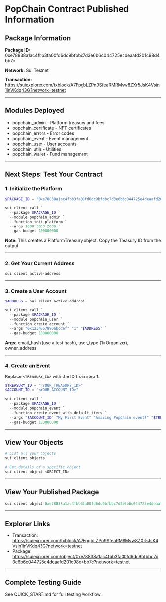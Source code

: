 # PopChain Contract Published Information

## Package Information

**Package ID:** 0xe78838a1ac4fbb3fa00fd6dc9bfbbc7d3e6b6c044725e4deaafd201c98d4bb7c

**Network:** Sui Testnet

**Transaction:** https://suiexplorer.com/txblock/A7FpgbLZPn9SfeaRMRMvw8ZXr5JsK4Vsin1inVKdq43G?network=testnet

---

## Modules Deployed

- popchain_admin - Platform treasury and fees
- popchain_certificate - NFT certificates
- popchain_errors - Error codes
- popchain_event - Event management
- popchain_user - User accounts
- popchain_utils - Utilities
- popchain_wallet - Fund management

---

## Next Steps: Test Your Contract

### 1. Initialize the Platform

```powershell
$PACKAGE_ID = "0xe78838a1ac4fbb3fa00fd6dc9bfbbc7d3e6b6c044725e4deaafd201c98d4bb7c"

sui client call `
  --package $PACKAGE_ID `
  --module popchain_admin `
  --function init_platform `
  --args 1000 5000 2000 `
  --gas-budget 100000000
```

**Note:** This creates a PlatformTreasury object. Copy the Treasury ID from the output.

---

### 2. Get Your Current Address

```powershell
sui client active-address
```

---

### 3. Create a User Account

```powershell
$ADDRESS = sui client active-address

sui client call `
  --package $PACKAGE_ID `
  --module popchain_user `
  --function create_account `
  --args "0x1234567890abcdef" "1" "$ADDRESS" `
  --gas-budget 100000000
```

**Args:** email_hash (use a test hash), user_type (1=Organizer), owner_address

---

### 4. Create an Event

Replace `<TREASURY_ID>` with the ID from step 1:

```powershell
$TREASURY_ID = "<YOUR_TREASURY_ID>"
$ACCOUNT_ID = "<YOUR_ACCOUNT_ID>"

sui client call `
  --package $PACKAGE_ID `
  --module popchain_event `
  --function create_event_with_default_tiers `
  --args "$ACCOUNT_ID" "My First Event" "Amazing PopChain event!" "$TREASURY_ID" `
  --gas-budget 100000000
```

---

## View Your Objects

```powershell
# List all your objects
sui client objects

# Get details of a specific object
sui client object <OBJECT_ID>
```

---

## View Your Published Package

```powershell
sui client object 0xe78838a1ac4fbb3fa00fd6dc9bfbbc7d3e6b6c044725e4deaafd201c98d4bb7c
```

---

## Explorer Links

- Transaction: https://suiexplorer.com/txblock/A7FpgbLZPn9SfeaRMRMvw8ZXr5JsK4Vsin1inVKdq43G?network=testnet
- Package: https://suiexplorer.com/object/0xe78838a1ac4fbb3fa00fd6dc9bfbbc7d3e6b6c044725e4deaafd201c98d4bb7c?network=testnet

---

## Complete Testing Guide

See QUICK_START.md for full testing workflow.
